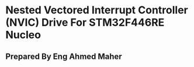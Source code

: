 # Nested Vectored Interrupt Controller (NVIC) Drive For STM32F446RE Nucleo 
## Prepared By Eng Ahmed Maher
